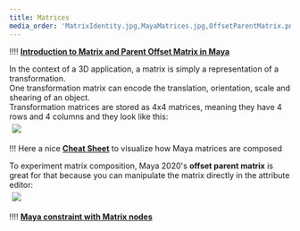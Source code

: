 ```yaml
---
title: Matrices
media_order: 'MatrixIdentity.jpg,MayaMatrices.jpg,OffsetParentMatrix.png'
---
```


!!!! <i class="fa fa-play-circle"></i> [**Introduction to Matrix and Parent Offset Matrix in Maya**](https://www.youtube.com/watch?v=JOYMV-bQdlM)  

In the context of a 3D application, a matrix is simply a representation of a transformation.  
One transformation matrix can encode the translation, orientation, scale and shearing of an object.  
Transformation matrices are stored as 4x4 matrices, meaning they have 4 rows and 4 columns and they look like this:  
<img src="matrices/MatrixIdentity.jpg" style="align:left;margin:5px 5px">  

!!! Here a nice [**Cheat Sheet**](MayaMatrices.jpg) to visualize how Maya matrices are composed  

To experiment matrix composition, Maya 2020's **offset parent matrix** is great for that because you can manipulate the matrix directly in the attribute editor:  
<img src="matrices/OffsetParentMatrix.png" style="align:left;margin:5px 5px">  

!!!! <i class="fa fa-play-circle"></i> [**Maya constraint with Matrix nodes**](https://www.youtube.com/watch?v=ROnrCFLgNHE)  

